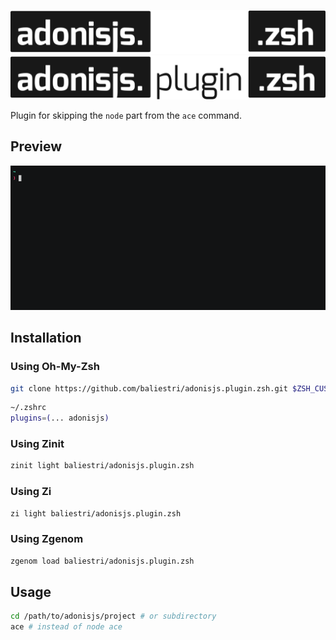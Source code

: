 <p align="center">
  <a href="#gh-dark-mode-only" target="_blank" rel="noopener noreferrer">
    <img src=".github/assets/night.svg" alt="adonisjs.plugin.zsh">
  </a>

  <a href="#gh-light-mode-only" target="_blank" rel="noopener noreferrer">
    <img src=".github/assets/day.svg" alt="adonisjs.plugin.zsh">
  </a>
</p>

Plugin for skipping the `node` part from the `ace` command.

## Preview

![](.github/assets/preview.gif)

## Installation

### Using Oh-My-Zsh

```bash
git clone https://github.com/baliestri/adonisjs.plugin.zsh.git $ZSH_CUSTOM/plugins/adonisjs.plugin.zsh
```

```bash
~/.zshrc
plugins=(... adonisjs)
```

### Using Zinit

```bash
zinit light baliestri/adonisjs.plugin.zsh
```

### Using Zi

```bash
zi light baliestri/adonisjs.plugin.zsh
```

### Using Zgenom

```bash
zgenom load baliestri/adonisjs.plugin.zsh
```

## Usage

```bash
cd /path/to/adonisjs/project # or subdirectory
ace # instead of node ace
```
